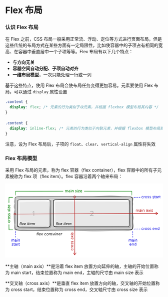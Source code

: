 # Flex 布局

### 认识 Flex 布局

在 Flex 之前，CSS 布局一般采用正常流、浮动、定位等方式进行页面布局，但是这些传统的布局方式在某些方面有一定局限性，比如使容器中的子项占有相同的宽高、在容器中垂直居中一个子项等等。Flex 布局有以下几个特点：

- **与方向无关**
- **容器空间自动分配、子项自动对齐**
- **一维布局模型**，一次只能处理一行或一列

基于这些特点，使用 Flex 布局会使布局任务变得更加容易。元素要使用 Flex 布局，可以通过 `display` 属性设置

```css
.content {
  display: flex; /* 元素的行为类似于块元素，并根据 flexbox 模型布局其内容 */
}

.content {
  display: inline-flex; /* 元素的行为类似于内联元素，并根据 flexbox 模型布局其内容 */
}
```

注意，设为 Flex 布局后，子项的 `float`、`clear`、`vertical-align` 属性将失效

### Flex 布局模型

采用 Flex 布局的元素，称为 flex 容器（flex container），flex 容器中的所有子元素被称为 flex 项（flex item）。flex 容器沿着两个轴来布局：

![flex 模型](./imgs/flex-model.svg)

**主轴（main axis）**是沿着 flex item 放置方向延伸的轴，主轴的开始位置称为 main start，结束位置称为 main end，主轴的尺寸由 main size 表示

**交叉轴（cross axis）**是垂直 flex item 放置方向的轴，交叉轴的开始位置称为 cross start，结束位置称为 cross end，交叉轴尺寸由 cross size 表示

